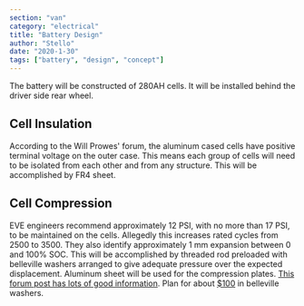 ```yaml
---
section: "van"
category: "electrical"
title: "Battery Design"
author: "Stello"
date: "2020-1-30"
tags: ["battery", "design", "concept"]
---
```


The battery will be constructed of 280AH cells.  It will be installed behind the driver side rear wheel.

## Cell Insulation

According to the Will Prowes' forum, the aluminum cased cells have positive terminal voltage on the outer case.  This means each group of cells will need to be isolated from each other and from any structure.  This will be accomplished by FR4 sheet.

## Cell Compression

EVE engineers recommend approximately 12 PSI, with no more than 17 PSI, to be maintained on the cells.  Allegedly this increases rated cycles from 2500 to 3500.  They also identify approximately 1 mm expansion between 0 and 100% SOC.  This will be accomplished by threaded rod preloaded with belleville washers arranged to give adequate pressure over the expected displacement.  Aluminum sheet will be used for the compression plates.  [This forum post has lots of good information](https://diysolarforum.com/threads/source-of-belleville-washers-for-300kgf-fixture.16733/).  Plan for about [$100](https://www.mcmaster.com/belleville-disc-springs/for-shaft-diameter~1-2/) in belleville washers.


